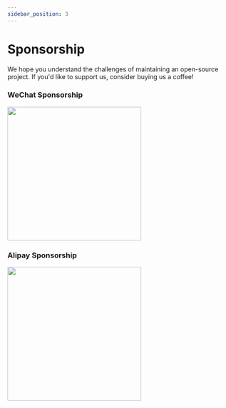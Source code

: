 ```yaml
---
sidebar_position: 3
---
```


# Sponsorship

We hope you understand the challenges of maintaining an open-source project. If you'd like to support us, consider buying us a coffee!

### WeChat Sponsorship

<img width="300" src="https://xinadmin.oss-cn-beijing.aliyuncs.com/file/wxPay.jpg"/>

### Alipay Sponsorship

<img width="300" src="https://xinadmin.oss-cn-beijing.aliyuncs.com/file/aliPay.jpg"/>
